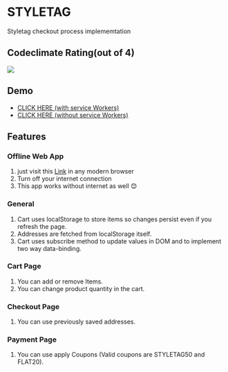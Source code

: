 # STYLETAG

Styletag checkout process implememtation

## Codeclimate Rating(out of 4)
<a href="https://codeclimate.com/github/ankitsilaich/styletag"><img src="https://codeclimate.com/github/ankitsilaich/styletag/badges/gpa.svg" /></a>

## Demo
- [CLICK HERE (with service Workers)](https://ankitsilaich.github.io/styletag/)
- [CLICK HERE (without service Workers)](http://ankitsilaich.in/styletag)


## Features

### Offline Web App
1. just visit this [Link](http://ankitsilaich.in/styletag) in any modern browser
2. Turn off your internet connection
3. This app works without internet as well :blush:


### General
1. Cart uses localStorage to store items so changes persist even if you refresh the page.
2. Addresses are fetched from localStorage itself.
3. Cart uses subscribe method to update values in DOM and to implement two way data-binding.

### Cart Page
1. You can add or remove Items.
2. You can change product quantity in the cart.

### Checkout Page
1. You can use previously saved addresses.

### Payment Page
1. You can use apply Coupons (Valid coupons are STYLETAG50 and FLAT20).
